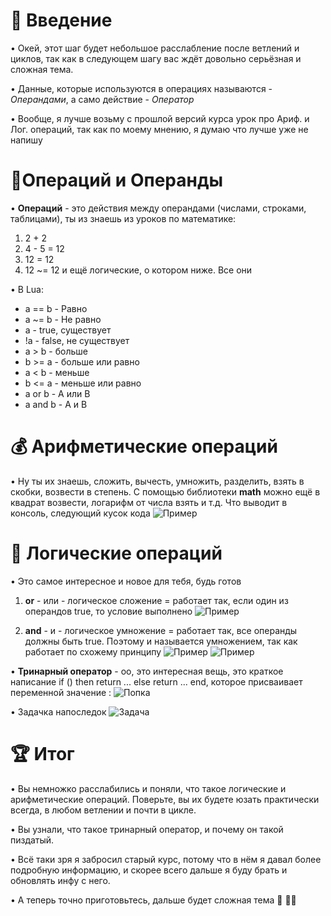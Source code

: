 📖 Введение
================================================
• Окей, этот шаг будет небольшое расслабление после ветлений и циклов, так как в следующем шагу вас ждёт довольно серьёзная и сложная тема.

• Данные, которые используются в операциях называются - *Операндами*, а само действие - *Оператор*

• Вообще, я лучше возьму с прошлой версий курса урок про Ариф. и Лог. операций, так как по моему мнению, я думаю что лучше уже не напишу

🧩Операций и Операнды
==========================
• **Операций** - это действия между операндами (числами, строками, таблицами), ты из знаешь из уроков по математике: 

1. 2 + 2 
2. 4 - 5 = 12 
3. 12 = 12 
4. 12 ~= 12 и ещё логические, о котором ниже. Все они 

• В Lua:

- a == b - Равно
- a ~= b - Не равно
- a - true, существует
- !a - false, не существует
- a > b - больше
- b >= a - больше или равно
- a < b - меньше
- b <= a - меньше или равно
- a or b - А или B
- a and b - А и B

💰 Арифметические операций
=====================================
• Ну ты их знаешь, сложить, вычесть, умножить, разделить, взять в скобки, возвести в степень. С помощью библиотеки **math** можно ещё в квадрат возвести, логарифм от числа взять и т.д. Что выводит в консоль, следующий кусок кода
![Пример](https://i.imgur.com/dgFB7tc.png)

🌌 Логические операций
===================================
• Это самое интересное и новое для тебя, будь готов

1. **or** - или - логическое сложение = работает так, если один из операндов true, то условие выполнено
![Пример](https://i.imgur.com/t9F5NKs.png)

2. **and** - и - логическое умножение = работает так, все операнды должны быть true. Поэтому и называется умножением, так как работает по схожему принципу
![Пример](https://i.imgur.com/vF9pqw9.png)
![Пример](https://i.imgur.com/Gurkxfw.png)

• **Тринарный оператор** - оо, это интересная вещь, это краткое написание if () then return ... else return ... end, которое присваивает переменной значение :
![Попка](https://i.imgur.com/9ti602C.png)

• Задачка напоследок
![Задача](https://i.imgur.com/dp4m2BF.png)

🏆 Итог
==========================================
• Вы немножко расслабились и поняли, что такое логические и арифметические операций. Поверьте, вы их будете юзать практически всегда, в любом ветлении и почти в цикле.

• Вы узнали, что такое тринарный оператор, и почему он такой пиздатый.

• Всё таки зря я забросил старый курс, потому что в нём я давал более подробную информацию, и скорее всего дальше я буду брать и обновлять инфу с него.

• А теперь точно приготовьтесь, дальше будет сложная тема 🤷 🤷‍♂️
